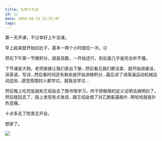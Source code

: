 ```yaml
---
title: 九月十九日
id: 11
date: 2016-09-19 21:51:07
tags:
---
```


第一天开课，不过幸好上午没课。

早上起来就开始拉肚子，基本一两个小时就拉一次。&#x1f616;

然后下午第一节微积分，就是高数，一开始还行，到后面几乎是完全听不懂。

下节课是大物，老师直接让我们拿出下册...然后看见我们都没拿，就开始讲废话，讲英语，写诗...然后看时间还有剩余就开始讲微积分...最后讲了讲简谐运动机械运动这些...感觉周围的人都学过，就我没学过...

然后晚上吃完饭就和王绍岳去了图书馆学习，终于把极限的定义证明法搞明白了。然后就回去了，路上发现有点发烧...跟王绍岳借了对乙酰氨基酚片..啊哈哈就是扑热息痛。

十点多去了院青志开会。

想家了。

![](http://eremite-1252628011.cossh.myqcloud.com/wp-content/uploads/2016/12/6606565220161212231749074_640.jpg)